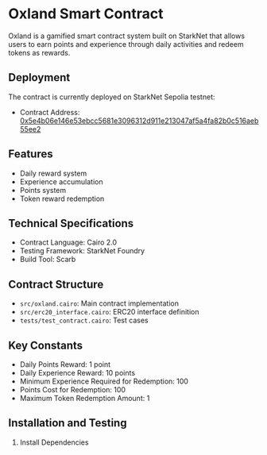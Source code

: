 # Oxland Smart Contract

Oxland is a gamified smart contract system built on StarkNet that allows users to earn points and experience through daily activities and redeem tokens as rewards.

## Deployment

The contract is currently deployed on StarkNet Sepolia testnet:

- Contract Address: [0x5e4b06e146e53ebcc5681e3096312d911e213047af5a4fa82b0c516aeb55ee2](https://sepolia.starkscan.co/contract/0x5e4b06e146e53ebcc5681e3096312d911e213047af5a4fa82b0c516aeb55ee2)

## Features

- Daily reward system
- Experience accumulation
- Points system
- Token reward redemption

## Technical Specifications

- Contract Language: Cairo 2.0
- Testing Framework: StarkNet Foundry
- Build Tool: Scarb

## Contract Structure

- `src/oxland.cairo`: Main contract implementation
- `src/erc20_interface.cairo`: ERC20 interface definition
- `tests/test_contract.cairo`: Test cases

## Key Constants

- Daily Points Reward: 1 point
- Daily Experience Reward: 10 points
- Minimum Experience Required for Redemption: 100
- Points Cost for Redemption: 100
- Maximum Token Redemption Amount: 1

## Installation and Testing

1. Install Dependencies
